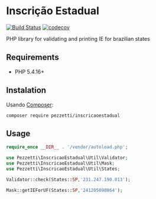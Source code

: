 # Inscrição Estadual
[![Build Status](https://travis-ci.org/pezzetti/IEValidator.svg?branch=master)](https://travis-ci.org/pezzetti/IEValidator)
[![codecov](https://codecov.io/gh/pezzetti/IEValidator/branch/master/graph/badge.svg)](https://codecov.io/gh/pezzetti/IEValidator)

PHP library for validating and printing IE for brazilian states 

## Requirements

* PHP 5.4.16+

## Instalation

Usando [Composer](http://getcomposer.org):

```ssh
composer require pezzetti/inscricaoestadual
```
## Usage
```php
require_once __DIR__ . '/vendor/autoload.php';

use Pezzetti\InscricaoEstadual\Util\Validator;
use Pezzetti\InscricaoEstadual\Util\Mask;
use Pezzetti\InscricaoEstadual\Util\States;

Validator::check(States::SP,'231.247.190.013');

Mask::getIEForUF(States::SP,'241205090864');
``` 
